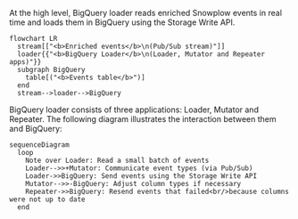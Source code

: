 At the high level, BigQuery loader reads enriched Snowplow events in real time and loads them in BigQuery using the Storage Write API.

```mermaid
flowchart LR
  stream[["<b>Enriched events</b>\n(Pub/Sub stream)"]]
  loader{{"<b>BigQuery Loader</b>\n(Loader, Mutator and Repeater apps)"}}
  subgraph BigQuery
    table[("<b>Events table</b>")]
  end
  stream-->loader-->BigQuery
```

BigQuery loader consists of three applications: Loader, Mutator and Repeater. The following diagram illustrates the interaction between them and BigQuery:

```mermaid
sequenceDiagram
  loop
    Note over Loader: Read a small batch of events
    Loader-->>+Mutator: Communicate event types (via Pub/Sub)
    Loader->>BigQuery: Send events using the Storage Write API
    Mutator-->>-BigQuery: Adjust column types if necessary
    Repeater->>BigQuery: Resend events that failed<br/>because columns were not up to date
  end
```
